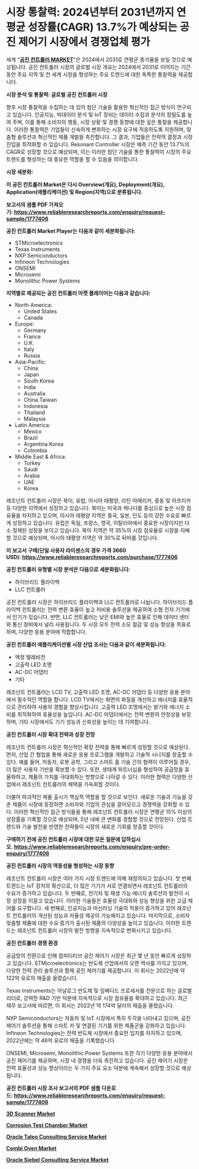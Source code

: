 <p><h1>시장 통찰력: 2024년부터 2031년까지 연평균 성장률(CAGR) 13.7%가 예상되는 공진 제어기 시장에서 경쟁업체 평가</h1></p><p>세계 "<strong><a href="https://www.reliableresearchreports.com/global-resonant-controller-market-r1777406?utm_campaign=105&utm_medium=8&utm_source=Github&utm_content=ia&utm_term=28112024&utm_id=resonant-controller">공진 컨트롤러 MARKET</a></strong>"은 2024에서 2031로 연평균 증가율을 보일 것으로 예상됩니다. 공진 컨트롤러 시장의 글로벌 시장 개요는 2024에서 2031로 이어지는 기간 동안 주요 지역 및 전 세계 시장을 형성하는 주요 트렌드에 대한 독특한 통찰력을 제공합니다.</p>
<p><strong>시장 분석 및 통찰력: 글로벌 공진 컨트롤러 시장</strong></p>
<p><p>향후 시장 통찰력을 수집하는 데 있어 첨단 기술을 활용한 혁신적인 접근 방식이 연구되고 있습니다. 인공지능, 빅데이터 분석 및 IoT 장비는 데이터 수집과 분석의 정밀도를 높여 주며, 이를 통해 소비자의 행동, 시장 상황 및 경쟁 동향에 대한 깊은 통찰을 제공합니다. 이러한 통찰력은 기업들이 신속하게 변화하는 시장 요구에 적응하도록 지원하며, 맞춤형 솔루션과 혁신적인 제품 개발을 촉진합니다. 그 결과, 기업들은 전략적 결정과 시장 진입을 최적화할 수 있습니다. Resonant Controller 시장은 예측 기간 동안 13.7%의 CAGR로 성장할 것으로 예상되며, 이는 이러한 첨단 기술을 통한 통찰력이 시장의 주요 트렌드를 형성하는 데 중요한 역할을 할 수 있음을 의미합니다.</p><a href="%7CAUTHORITHY_DOMAIN_URL%7C?utm_campaign=105&utm_medium=8&utm_source=Github&utm_content=ia&utm_term=28112024&utm_id=resonant-controller"></a></p>
<p><strong>시장 세분화:</strong></p>
<p><strong>이 공진 컨트롤러 Market은 다시 Overview(개요), Deployment(개요), Application(애플리케이션) 및 Region(지역)으로 분류됩니다.</strong></p>
<p><strong>보고서의 샘플 PDF 가져오기:&nbsp;<a href="https://www.reliableresearchreports.com/enquiry/request-sample/1777406?utm_campaign=105&utm_medium=8&utm_source=Github&utm_content=ia&utm_term=28112024&utm_id=resonant-controller">https://www.reliableresearchreports.com/enquiry/request-sample/1777406</a></strong><strong></strong></p>
<p><strong>공진 컨트롤러 Market Player는 다음과 같이 세분화됩니다:</strong></p>
<p><ul><li>STMicroelectronics</li><li>Texas Instruments</li><li>NXP Semiconductors</li><li>Infineon Technologies</li><li>ONSEMI</li><li>Microsemi</li><li>Monolithic Power Systems</li></ul></p>
<p><strong>지역별로 제공되는 공진 컨트롤러 마켓 플레이어는 다음과 같습니다:</strong></p>
<p><ul>
    <li>
        North America:
        <ul>
            <li>United States</li>
            <li>Canada</li>
        </ul>
    </li>
    <li>
        Europe:
        <ul>
            <li>Germany</li>
            <li>France</li>
            <li>U.K.</li>
            <li>Italy</li>
            <li>Russia</li>
        </ul>
    </li>
    <li>
        Asia-Pacific:
        <ul>
            <li>China</li>
            <li>Japan</li>
            <li>South Korea</li>
            <li>India</li>
            <li>Australia</li>
            <li>China Taiwan</li>
            <li>Indonesia</li>
            <li>Thailand</li>
            <li>Malaysia</li>
        </ul>
    </li>
    <li>
        Latin America:
        <ul>
            <li>Mexico</li>
            <li>Brazil</li>
            <li>Argentina Korea</li>
            <li>Colombia</li>
        </ul>
    </li>
    <li>
        Middle East & Africa:
        <ul>
            <li>Turkey</li>
            <li>Saudi</li>
            <li>Arabia</li>
            <li>UAE</li>
            <li>Korea</li>
        </ul>
    </li>
    </ul></p>
<p><p>레조넌트 컨트롤러 시장은 북미, 유럽, 아시아 태평양, 라틴 아메리카, 중동 및 아프리카 등 다양한 지역에서 성장하고 있습니다. 북미는 미국과 캐나다를 중심으로 높은 시장 점유율을 차지하고 있으며, 아시아 태평양 지역은 중국, 일본, 인도 등의 강한 수요로 빠르게 성장하고 있습니다. 유럽은 독일, 프랑스, 영국, 이탈리아에서 중요한 시장이지만 다소 정체된 성장을 보이고 있습니다. 북미 지역은 약 35%의 시장 점유율로 시장을 지배할 것으로 예상되며, 아시아 태평양 지역은 약 30%로 뒤따를 것입니다. </p></p>
<p><strong>이 보고서 구매(단일 사용자 라이센스의 경우 가격 3660 USD):&nbsp;<a href="https://www.reliableresearchreports.com/purchase/1777406?utm_campaign=105&utm_medium=8&utm_source=Github&utm_content=ia&utm_term=28112024&utm_id=resonant-controller">https://www.reliableresearchreports.com/purchase/1777406</a></strong></p>
<p><strong>공진 컨트롤러 유형별 시장 분석은 다음으로 세분화됩니다:</strong></p>
<p><ul><li>하이브리드 플라이백</li><li>LLC 컨트롤러</li></ul></p>
<p><p>공진 컨트롤러 시장은 하이브리드 플라이백과 LLC 컨트롤러로 나뉩니다. 하이브리드 플라이백 컨트롤러는 전력 변환 효율이 높고 저비용 솔루션을 제공하여 소형 전자 기기에서 인기가 있습니다. 반면, LLC 컨트롤러는 낮은 EMI와 높은 효율로 인해 데이터 센터와 통신 장비에서 널리 사용됩니다. 두 시장 모두 전력 소모 절감 및 성능 향상을 목표로 하며, 다양한 응용 분야에 적합합니다.</p></p>
<p><strong>공진 컨트롤러 애플리케이션별 시장 산업 조사는 다음과 같이 세분화됩니다:</strong></p>
<p><ul><li>액정 텔레비전</li><li>고출력 LED 조명</li><li>AC-DC 어댑터</li><li>기타</li></ul></p>
<p><p>레조넌트 컨트롤러는 LCD TV, 고출력 LED 조명, AC-DC 어댑터 등 다양한 응용 분야에서 필수적인 역할을 합니다. LCD TV에서는 화면의 화질을 개선하고 에너지를 효율적으로 관리하여 사용자 경험을 향상시킵니다. 고출력 LED 조명에서는 밝기와 에너지 소비를 최적화하여 효율성을 높입니다. AC-DC 어댑터에서는 전력 변환의 안정성을 보장하며, 기타 시장에서도 기기 성능과 신뢰성을 높이는 데 기여합니다.</p></p>
<p><strong>공진 컨트롤러 시장 확대 전략과 성장 전망</strong></p>
<p><p>레조넌트 컨트롤러 시장은 혁신적인 확장 전략을 통해 빠르게 성장할 것으로 예상된다. 먼저, 산업 간 협업을 통해 새로운 응용 프로그램을 개발하고 기술적 시너지를 창출할 수 있다. 예를 들어, 자동차, 로봇 공학, 그리고 스마트 홈 기술 간의 협력이 이루어질 경우, 더 많은 사용자 기반을 확보할 수 있다. 또한, 생태계 파트너십을 형성하여 공급망을 효율화하고, 제품의 가치를 극대화하는 방향으로 나아갈 수 있다. 이러한 협력은 다양한 산업에서 레조넌트 컨트롤러의 채택을 가속화할 것이다.</p><p>더불어 파괴적인 제품 출시가 핵심적 역할을 할 것으로 보인다. 새로운 기술과 기능을 갖춘 제품이 시장에 등장하면 소비자와 기업의 관심을 끌어모으고 경쟁력을 강화할 수 있다. 이러한 혁신적인 접근 방식들을 통해 레조넌트 컨트롤러 시장은 연평균 15% 이상의 성장률을 기록할 것으로 예상되며, 5년 내에 큰 변화를 경험할 것으로 전망된다. 산업 트렌드와 기술 발전을 반영한 전략들이 시장의 새로운 기회를 창출할 것이다.</p></p>
<p><strong>구매하기 전에 공진 컨트롤러 시장에 대한 모든 질문에 답하십시오.&nbsp;<a href="https://www.reliableresearchreports.com/enquiry/pre-order-enquiry/1777406?utm_campaign=105&utm_medium=8&utm_source=Github&utm_content=ia&utm_term=28112024&utm_id=resonant-controller">https://www.reliableresearchreports.com/enquiry/pre-order-enquiry/1777406</a></strong><strong></strong></p>
<p><strong>공진 컨트롤러 시장의 역동성을 형성하는 시장 동향</strong></p>
<p><p>레조넌트 컨트롤러 시장은 여러 가지 시장 트렌드에 의해 재정의되고 있습니다. 첫 번째 트렌드는 IoT 장치의 확산으로, 더 많은 기기가 서로 연결되면서 레조넌트 컨트롤러의 수요가 증가하고 있습니다. 두 번째로, 전기차 및 재생 가능 에너지 솔루션의 발전이 시장 성장을 이끌고 있습니다. 이러한 기술들은 효율성 극대화와 성능 향상을 위한 고급 제어를 요구합니다. 세 번째로, 인공지능과 머신러닝 기술의 적용이 증가하고 있어 레조넌트 컨트롤러의 개선된 성능과 자율성 제공이 가능해지고 있습니다. 마지막으로, 소비자 맞춤형 제품에 대한 수요 증가가 출시된 제품의 다양성을 높이고 있습니다. 이러한 트렌드는 레조넌트 컨트롤러 시장의 발전 방향을 지속적으로 변화시키고 있습니다.</p></p>
<p><strong>공진 컨트롤러 경쟁 환경</strong></p>
<p><p>공급망의 전환으로 인해 컴피티티브 공진 제어기 시장은 최근 몇 년 동안 빠르게 성장하고 있습니다. STMicroelectronics는 반도체 산업에서의 오랜 역사를 가지고 있으며, 다양한 전력 관리 솔루션과 함께 공진 제어기를 제공합니다. 이 회사는 2022년에 약 122억 유로의 매출을 올렸습니다. </p><p>Texas Instruments는 아날로그 반도체 및 임베디드 프로세서를 전문으로 하는 글로벌 리더로, 강력한 R&D 기반 덕분에 지속적으로 시장 점유율을 확대하고 있습니다. 최근 재무 보고서에 따르면, 이 회사는 2022년 약 174억 달러의 매출을 올렸습니다.</p><p>NXP Semiconductors는 자동차 및 IoT 시장에서 특히 두각을 나타내고 있으며, 공진 제어기 솔루션을 통해 스마트 카 및 연결된 기기를 위한 제품군을 강화하고 있습니다. Infineon Technologies는 전력 반도체 시장에서 중요한 입지를 차지하고 있으며, 2022년에는 약 46억 유로의 매출을 기록했습니다.</p><p>ONSEMI, Microsemi, Monolithic Power Systems 또한 각기 다양한 응용 분야에서 공진 제어기를 제공하며, 시장 내 경쟁을 더욱 촉진하고 있습니다. 공진 제어기 시장은 전력 효율성과 성능 향상이라는 두 가지 주요 요소 덕분에 계속해서 성장할 것으로 예상됩니다.</p></p>
<p><strong>공진 컨트롤러 시장 조사 보고서의 PDF 샘플 다운로드:&nbsp;<a href="https://www.reliableresearchreports.com/enquiry/request-sample/1777406?utm_campaign=105&utm_medium=8&utm_source=Github&utm_content=ia&utm_term=28112024&utm_id=resonant-controller">https://www.reliableresearchreports.com/enquiry/request-sample/1777406</a></strong></p>
<p><strong><p><a href="https://github.com/sofayahoo2023/Market-Research-Report-List-6/blob/main/3d-scanner-market.md?utm_campaign=105&utm_medium=8&utm_source=Github&utm_content=ia&utm_term=28112024&utm_id=resonant-controller">3D Scanner Market</a></p><p><a href="https://github.com/joannesouthgate/Market-Research-Report-List-5/blob/main/corrosion-test-chamber-market.md?utm_campaign=105&utm_medium=8&utm_source=Github&utm_content=ia&utm_term=28112024&utm_id=resonant-controller">Corrosion Test Chamber Market</a></p><p><a href="https://issuu.com/reportprime-2/docs/oracle-taleo-consulting-service-mar_f43c5c2a1b3c23?utm_campaign=105&utm_medium=8&utm_source=Github&utm_content=ia&utm_term=28112024&utm_id=resonant-controller">Oracle Taleo Consulting Service Market</a></p><p><a href="https://www.linkedin.com/pulse/combi-oven-market-essentials-key-players-demand-drivers-roi-q0dec?utm_campaign=105&utm_medium=8&utm_source=Github&utm_content=ia&utm_term=28112024&utm_id=resonant-controller">Combi Oven Market</a></p><p><a href="https://issuu.com/reportprime-2/docs/oracle-siebel-consulting-service-ma_af073f3051864b?utm_campaign=105&utm_medium=8&utm_source=Github&utm_content=ia&utm_term=28112024&utm_id=resonant-controller">Oracle Siebel Consulting Service Market</a></p></strong></p>